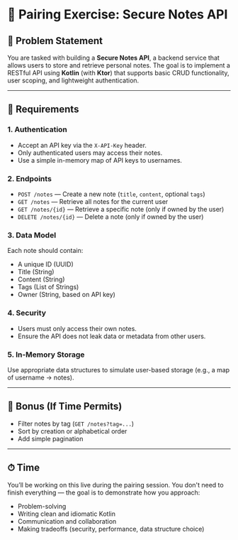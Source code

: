 # 🧪 Pairing Exercise: Secure Notes API

## 📝 Problem Statement

You are tasked with building a **Secure Notes API**, a backend service that allows users to store and retrieve personal notes. The goal is to implement a RESTful API using **Kotlin** (with **Ktor**) that supports basic CRUD functionality, user scoping, and lightweight authentication.

---

## 🎯 Requirements

### 1. Authentication
- Accept an API key via the `X-API-Key` header.
- Only authenticated users may access their notes.
- Use a simple in-memory map of API keys to usernames.

### 2. Endpoints
- `POST /notes` — Create a new note (`title`, `content`, optional `tags`)
- `GET /notes` — Retrieve all notes for the current user
- `GET /notes/{id}` — Retrieve a specific note (only if owned by the user)
- `DELETE /notes/{id}` — Delete a note (only if owned by the user)

### 3. Data Model
Each note should contain:
- A unique ID (UUID)
- Title (String)
- Content (String)
- Tags (List of Strings)
- Owner (String, based on API key)

### 4. Security
- Users must only access their own notes.
- Ensure the API does not leak data or metadata from other users.

### 5. In-Memory Storage
Use appropriate data structures to simulate user-based storage (e.g., a map of username → notes).

---

## 🧠 Bonus (If Time Permits)

- Filter notes by tag (`GET /notes?tag=...`)
- Sort by creation or alphabetical order
- Add simple pagination

---

## ⏱ Time

You’ll be working on this live during the pairing session. You don't need to finish everything — the goal is to demonstrate how you approach:

- Problem-solving
- Writing clean and idiomatic Kotlin
- Communication and collaboration
- Making tradeoffs (security, performance, data structure choice)
